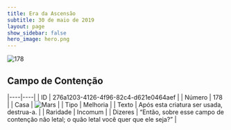 ```yaml
---
title: Era da Ascensão
subtitle: 30 de maio de 2019
layout: page
show_sidebar: false
hero_image: hero.png
---
```


![178](https://cdn.keyforgegame.com/media/card_front/pt/435_178_MX6CF5Q78WGG_pt.png)

## Campo de Contenção

|----|----|
| ID | 276a1203-4126-4f96-82c4-d621e0464aef |
| Número | 178 |
| Casa | ![Mars](https://archonarcana.com/images/thumb/d/de/Mars.png/22px-Mars.png "Marte") |
| Tipo | Melhoria |
| Texto | Após esta criatura ser usada, destrua-a. |
| Raridade | Incomum |
| Dizeres | “Então, sobre esse campo de contenção não letal; o quão letal você quer que ele seja?” |
